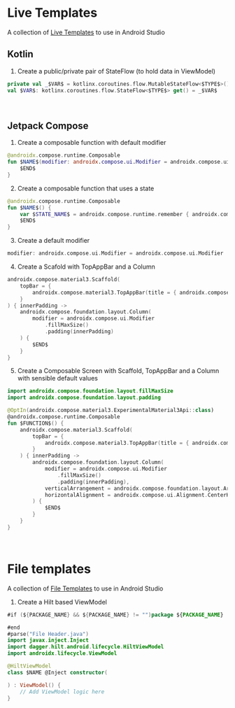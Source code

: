 # Live Templates
A collection of [Live Templates](https://www.jetbrains.com/help/idea/using-live-templates.html) to use in Android Studio

## Kotlin
1. Create a public/private pair of StateFlow (to hold data in ViewModel)
```kotlin
private val _$VAR$ = kotlinx.coroutines.flow.MutableStateFlow<$TYPE$>()
val $VAR$: kotlinx.coroutines.flow.StateFlow<$TYPE$> get() = _$VAR$
```

<br>

## Jetpack Compose
1. Create a composable function with default modifier
```kotlin
@androidx.compose.runtime.Composable
fun $NAME$(modifier: androidx.compose.ui.Modifier = androidx.compose.ui.Modifier) {
    $END$
}
```

2. Create a composable function that uses a state
```kotlin
@androidx.compose.runtime.Composable
fun $NAME$() {
    var $STATE_NAME$ = androidx.compose.runtime.remember { androidx.compose.runtime.mutableStateOf($INITIAL_VALUE$) }
    $END$
}
```

3. Create a default modifier
```kotlin
modifier: androidx.compose.ui.Modifier = androidx.compose.ui.Modifier
```

4. Create a Scafold with TopAppBar and a Column
```kotlin
androidx.compose.material3.Scaffold(
    topBar = {
        androidx.compose.material3.TopAppBar(title = { androidx.compose.material3.Text(text = "$TITLE$") })
    }
) { innerPadding ->
    androidx.compose.foundation.layout.Column(
        modifier = androidx.compose.ui.Modifier
            .fillMaxSize()
            .padding(innerPadding)
    ) {
        $END$
    }
}
```

5. Create a Composable Screen with Scaffold, TopAppBar and a Column with sensible default values
```kotlin
import androidx.compose.foundation.layout.fillMaxSize
import androidx.compose.foundation.layout.padding

@OptIn(androidx.compose.material3.ExperimentalMaterial3Api::class)
@androidx.compose.runtime.Composable
fun $FUNCTION$() {
    androidx.compose.material3.Scaffold(
        topBar = {
            androidx.compose.material3.TopAppBar(title = { androidx.compose.material3.Text(text = "$FUNCTION$") })
        }
    ) { innerPadding ->
        androidx.compose.foundation.layout.Column(
            modifier = androidx.compose.ui.Modifier
                .fillMaxSize()
                .padding(innerPadding),
            verticalArrangement = androidx.compose.foundation.layout.Arrangement.Center,
            horizontalAlignment = androidx.compose.ui.Alignment.CenterHorizontally
        ) {
            $END$
        }
    }
}
```

<br>

# File templates
A collection of [File Templates](https://www.jetbrains.com/help/idea/using-file-and-code-templates.html) to use in Android Studio

1. Create a Hilt based ViewModel
```kotlin
#if (${PACKAGE_NAME} && ${PACKAGE_NAME} != "")package ${PACKAGE_NAME}

#end
#parse("File Header.java")
import javax.inject.Inject
import dagger.hilt.android.lifecycle.HiltViewModel
import androidx.lifecycle.ViewModel

@HiltViewModel
class $NAME @Inject constructor(

) : ViewModel() {
    // Add ViewModel logic here
}
```
